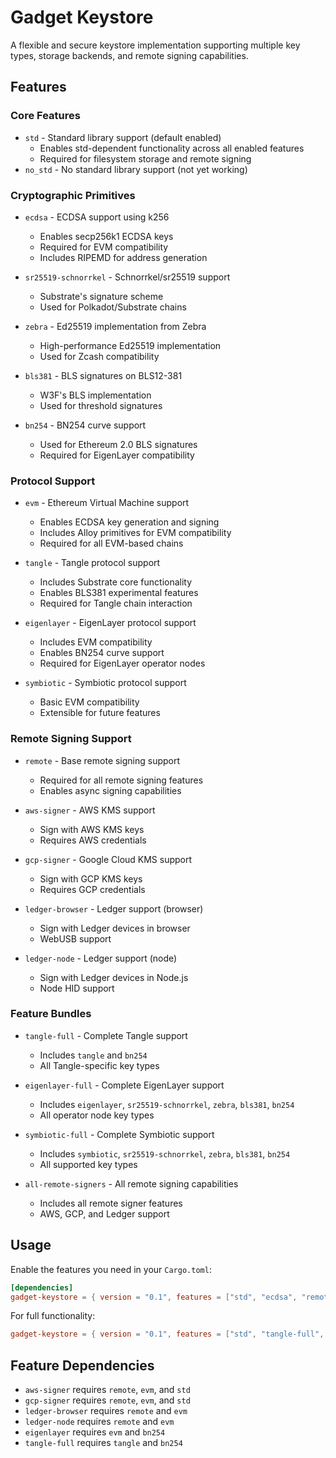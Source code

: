 # Gadget Keystore

A flexible and secure keystore implementation supporting multiple key types, storage backends, and remote signing capabilities.

## Features

### Core Features

- `std` - Standard library support (default enabled)
  - Enables std-dependent functionality across all enabled features
  - Required for filesystem storage and remote signing
- `no_std` - No standard library support (not yet working)

### Cryptographic Primitives

- `ecdsa` - ECDSA support using k256

  - Enables secp256k1 ECDSA keys
  - Required for EVM compatibility
  - Includes RIPEMD for address generation

- `sr25519-schnorrkel` - Schnorrkel/sr25519 support

  - Substrate's signature scheme
  - Used for Polkadot/Substrate chains

- `zebra` - Ed25519 implementation from Zebra

  - High-performance Ed25519 implementation
  - Used for Zcash compatibility

- `bls381` - BLS signatures on BLS12-381

  - W3F's BLS implementation
  - Used for threshold signatures

- `bn254` - BN254 curve support
  - Used for Ethereum 2.0 BLS signatures
  - Required for EigenLayer compatibility

### Protocol Support

- `evm` - Ethereum Virtual Machine support

  - Enables ECDSA key generation and signing
  - Includes Alloy primitives for EVM compatibility
  - Required for all EVM-based chains

- `tangle` - Tangle protocol support

  - Includes Substrate core functionality
  - Enables BLS381 experimental features
  - Required for Tangle chain interaction

- `eigenlayer` - EigenLayer protocol support

  - Includes EVM compatibility
  - Enables BN254 curve support
  - Required for EigenLayer operator nodes

- `symbiotic` - Symbiotic protocol support
  - Basic EVM compatibility
  - Extensible for future features

### Remote Signing Support

- `remote` - Base remote signing support

  - Required for all remote signing features
  - Enables async signing capabilities

- `aws-signer` - AWS KMS support

  - Sign with AWS KMS keys
  - Requires AWS credentials

- `gcp-signer` - Google Cloud KMS support

  - Sign with GCP KMS keys
  - Requires GCP credentials

- `ledger-browser` - Ledger support (browser)

  - Sign with Ledger devices in browser
  - WebUSB support

- `ledger-node` - Ledger support (node)
  - Sign with Ledger devices in Node.js
  - Node HID support

### Feature Bundles

- `tangle-full` - Complete Tangle support

  - Includes `tangle` and `bn254`
  - All Tangle-specific key types

- `eigenlayer-full` - Complete EigenLayer support

  - Includes `eigenlayer`, `sr25519-schnorrkel`, `zebra`, `bls381`, `bn254`
  - All operator node key types

- `symbiotic-full` - Complete Symbiotic support

  - Includes `symbiotic`, `sr25519-schnorrkel`, `zebra`, `bls381`, `bn254`
  - All supported key types

- `all-remote-signers` - All remote signing capabilities
  - Includes all remote signer features
  - AWS, GCP, and Ledger support

## Usage

Enable the features you need in your `Cargo.toml`:

```toml
[dependencies]
gadget-keystore = { version = "0.1", features = ["std", "ecdsa", "remote", "aws-signer"] }
```

For full functionality:

```toml
gadget-keystore = { version = "0.1", features = ["std", "tangle-full", "eigenlayer-full", "all-remote-signers"] }
```

## Feature Dependencies

- `aws-signer` requires `remote`, `evm`, and `std`
- `gcp-signer` requires `remote`, `evm`, and `std`
- `ledger-browser` requires `remote` and `evm`
- `ledger-node` requires `remote` and `evm`
- `eigenlayer` requires `evm` and `bn254`
- `tangle-full` requires `tangle` and `bn254`
